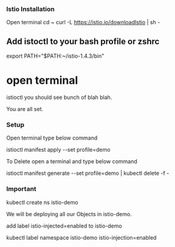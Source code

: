 ### Istio Installation
Open terminal
cd ~
curl -L https://istio.io/downloadIstio | sh -

## Add istoctl to your bash profile or zshrc

export PATH="$PATH:~/istio-1.4.3/bin"

# open terminal
istioctl
you should see bunch of blah blah.

You are all set.

### Setup

Open terminal type below command

istioctl manifest apply --set profile=demo


To Delete open a terminal and type below command

istioctl manifest generate --set profile=demo | kubectl delete -f -

### Important

kubectl create ns istio-demo

We will be deploying all our Objects in istio-demo.

add label istio-injected=enabled to istio-demo

kubectl label namespace istio-demo istio-injection=enabled
